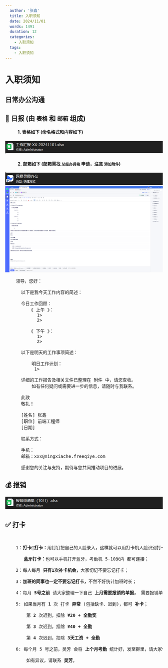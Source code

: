 ```yaml
---
  author: '张鑫'
  title: 入职须知
  date: 2024/11/01
  words: 1491
  duration: 12
  categories:
    - 入职须知
  tags:
    - 入职须知
---
```


<BackTop />

<script setup>
import { INTERNAL_SOFT } from './data'
import '@vue-office/excel/lib/index.css'
import VueOfficeExcel from "@vue-office/excel";
</script>

# 入职须知

## 日常办公沟通

<MNavLinks v-for="{title, items} in INTERNAL_SOFT" :title="title" :items="items"/>

## 📰 日报 (由 **`表格`** 和 **`邮箱`** 组成)

#### &nbsp;&nbsp;&nbsp;&nbsp;&nbsp;&nbsp;&nbsp;&nbsp;&nbsp;&nbsp;&nbsp; 1. 表格如下 (命名格式和内容如下)

<img src="/images/daily.png" class="my-[30px] w-[calc(100%_-_40px)] ml-[40px]" />

<VueOfficeExcel src="/excel/工作汇报-xx-20241101.xlsx" style="height: 100vh" class="w-[calc(100%_-_40px)] ml-[40px]" />

#### &nbsp;&nbsp;&nbsp;&nbsp;&nbsp;&nbsp;&nbsp;&nbsp;&nbsp;&nbsp;&nbsp; 2. 邮箱如下 (邮箱需找 **`总经办龚艳`** 申请，注意 **`添加附件`**)

<img src="/images/网易灵犀办公.png" class="my-[30px] w-[calc(100%_-_40px)] ml-[40px]" />

<img src="/images/daily-template.png" class="my-[30px] w-[calc(100%_-_40px)] ml-[40px]" />

<pre>
    领导，您好：

      以下是我今天工作内容的简述：

      今日工作回顾：
         《 上午 》：
            1>
            2>

         《 下午 》：
            1>
            2>

      以下是明天的工作事项简述：

          明日工作计划：
           1>

      详细的工作报告及相关文件已整理在 附件 中，请您查收。
          如有任何疑问或需要进一步的信息，请随时与我联系。

      此致
      敬礼！

      [姓名] 张鑫
      [职位] 前端工程师
      [日期]

      联系方式：

      手机：
      邮箱：xxx@ningxiache.freeqiye.com

      感谢您的关注与支持，期待与您共同推动项目的进展。
</pre>

## 💰 报销

<img src="/images/报销.png" class="my-[30px] w-[calc(100%_-_40px)] ml-[40px]" />

<VueOfficeExcel src="/excel/报销申请单（10月）.xlsx" style="height: 100vh" class="w-[calc(100%_-_40px)] ml-[40px] my-[30px]" />

## ✅ 打卡

<pre>


    1：<b class="text-[red]">打卡🐔打卡：</b>用钉钉把自己的人脸录入，这样就可以用打卡机人脸识别打卡；

       <b class="text-[red]">蓝牙打卡：</b>也可以手机打开蓝牙，考勤机 5-10米内 都可连接；

    2：每人每月 <b class="text-[red]">只有1次补卡机会，</b>大家切记不要忘记打卡；

    3：<b class="text-[red]">加班的同事也一定不要忘记打卡，</b>不然不好统计加班时长；

    4：每月 <b class="text-[red]">5号之前</b> 请大家整理一下自己 <b class="text-[red]">上月需要报销的单据，</b> 需要报销单的可以找 <b class="text-[red]">吴芳</b> 领；

    5: 如果当月有 <b class="text-[red]">1</b> 次 打卡 <b class="text-[red]">异常</b> (包括缺卡、迟到)，都可 <b class="text-[red]">补卡</b>；

        第 <b class="text-[red]">2</b> 次迟到，扣除 <b class="text-[red]">¥20 + 全勤奖</b>

        第 <b class="text-[red]">3</b> 次迟到，扣除 <b class="text-[red]">¥40 + 全勤</b>

        第 <b class="text-[red]">4</b> 次迟到，扣除 <b class="text-[red]">3天工资 + 全勤</b>

    6: 每个月 5 号之前，吴芳 会将 <b class="text-[red]">上个月考勤</b> 统计好，发至群里，请大家仔细核对。

        如有异议，请联系 <b class="text-[red]">吴芳</b>。
</pre>
